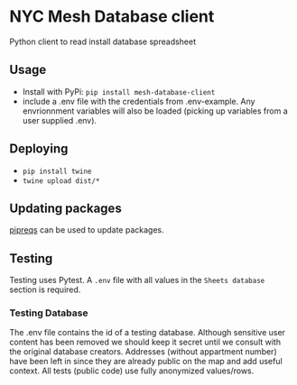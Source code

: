# NYC Mesh Database client

Python client to read install database spreadsheet

## Usage
- Install with PyPi: `pip install mesh-database-client` 
- include a .env file with the credentials from .env-example.  Any envrionnment variables will also be loaded (picking up variables from a user supplied .env).

## Deploying
- `pip install twine`
- `twine upload dist/*`

## Updating packages
[pipreqs](https://pypi.org/project/pipreqs/) can be used to update packages.

## Testing
Testing uses Pytest.  A `.env` file with all values in the `Sheets database` section is required.

### Testing Database
The .env file contains the id of a testing database.  Although sensitive user content has been removed we should keep it secret until we consult with the original database creators.  Addresses (without appartment number) have been left in since they are already public on the map and add useful context.  All tests (public code) use fully anonymized values/rows.  